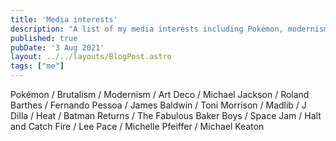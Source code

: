 ```yaml
---
title: 'Media interests'
description: "A list of my media interests including Pokémon, modernism, and Michael Jackson"
published: true
pubDate: '3 Aug 2021'
layout: ../../layouts/BlogPost.astro
tags: ["me"]
---
```


Pokémon / Brutalism / Modernism / Art Deco / Michael Jackson / Roland Barthes / Fernando Pessoa / James Baldwin / Toni Morrison / Madlib / J Dilla / Heat / Batman Returns / The Fabulous Baker Boys / Space Jam / Halt and Catch Fire / Lee Pace / Michelle Pfeiffer / Michael Keaton
